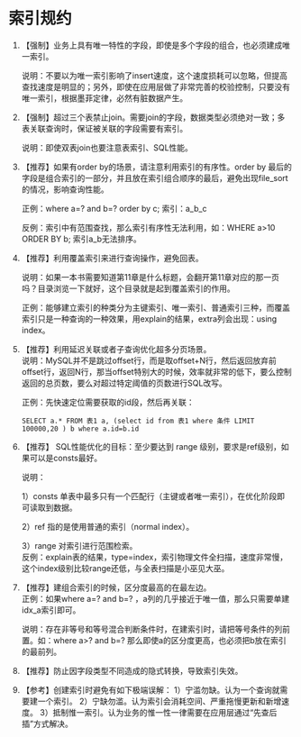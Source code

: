 # 索引规约

1. 【强制】业务上具有唯一特性的字段，即使是多个字段的组合，也必须建成唯一索引。 

  
   说明：不要以为唯一索引影响了insert速度，这个速度损耗可以忽略，但提高查找速度是明显的；另外，即使在应用层做了非常完善的校验控制，只要没有唯一索引，根据墨菲定律，必然有脏数据产生。 

2. 【强制】超过三个表禁止join。需要join的字段，数据类型必须绝对一致；多表关联查询时，保证被关联的字段需要有索引。 

  
   说明：即使双表join也要注意表索引、SQL性能。 

3. 【推荐】如果有order by的场景，请注意利用索引的有序性。order by 最后的字段是组合索引的一部分，并且放在索引组合顺序的最后，避免出现file\_sort的情况，影响查询性能。 

  
   正例：where a=? and b=? order by c; 索引：a\_b\_c 

  
   反例：索引中有范围查找，那么索引有序性无法利用，如：WHERE a&gt;10 ORDER BY b; 索引a\_b无法排序。 

4. 【推荐】利用覆盖索引来进行查询操作，避免回表。 

  
   说明：如果一本书需要知道第11章是什么标题，会翻开第11章对应的那一页吗？目录浏览一下就好，这个目录就是起到覆盖索引的作用。 

  
   正例：能够建立索引的种类分为主键索引、唯一索引、普通索引三种，而覆盖索引只是一种查询的一种效果，用explain的结果，extra列会出现：using index。 

5. 【推荐】利用延迟关联或者子查询优化超多分页场景。   
   说明：MySQL并不是跳过offset行，而是取offset+N行，然后返回放弃前offset行，返回N行，那当offset特别大的时候，效率就非常的低下，要么控制返回的总页数，要么对超过特定阈值的页数进行SQL改写。 

  
   正例：先快速定位需要获取的id段，然后再关联：       

   ```text
   SELECT a.* FROM 表1 a, (select id from 表1 where 条件 LIMIT 100000,20 ) b where a.id=b.id 
   ```

6. 【推荐】 SQL性能优化的目标：至少要达到 range 级别，要求是ref级别，如果可以是consts最好。 

  
   说明：  

   1）consts 单表中最多只有一个匹配行（主键或者唯一索引），在优化阶段即可读取到数据。  

   2）ref 指的是使用普通的索引（normal index）。  

   3）range 对索引进行范围检索。   
   反例：explain表的结果，type=index，索引物理文件全扫描，速度非常慢，这个index级别比较range还低，与全表扫描是小巫见大巫。 

7. 【推荐】建组合索引的时候，区分度最高的在最左边。   
   正例：如果where a=? and b=? ，a列的几乎接近于唯一值，那么只需要单建idx\_a索引即可。 

  
   说明：存在非等号和等号混合判断条件时，在建索引时，请把等号条件的列前置。如：where a&gt;? and b=? 那么即使a的区分度更高，也必须把b放在索引的最前列。 

8. 【推荐】防止因字段类型不同造成的隐式转换，导致索引失效。 
9. 【参考】创建索引时避免有如下极端误解：  1）宁滥勿缺。认为一个查询就需要建一个索引。  2）宁缺勿滥。认为索引会消耗空间、严重拖慢更新和新增速度。  3）抵制惟一索引。认为业务的惟一性一律需要在应用层通过“先查后插”方式解决。 


